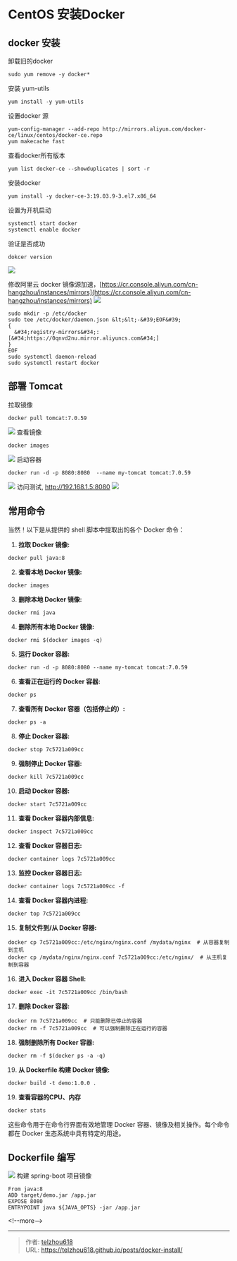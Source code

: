 # CentOS 安装Docker


## docker 安装

卸载旧的docker
```shell
sudo yum remove -y docker*
```
安装 yum-utils
```shell
yum install -y yum-utils
```
设置docker 源
```shell
yum-config-manager --add-repo http://mirrors.aliyun.com/docker-ce/linux/centos/docker-ce.repo
yum makecache fast
```
查看docker所有版本
```shell
yum list docker-ce --showduplicates | sort -r
```
安装docker
```shell
yum install -y docker-ce-3:19.03.9-3.el7.x86_64
```
设置为开机启动
```shell
systemctl start docker 
systemctl enable docker
```
验证是否成功
```shell
dokcer version
```
![](https://raw.githubusercontent.com/telzhou618/images/main/img03/20240423101515.png)

修改阿里云 docker 镜像源加速，[https://cr.console.aliyun.com/cn-hangzhou/instances/mirrors](https://cr.console.aliyun.com/cn-hangzhou/instances/mirrors)
![](https://raw.githubusercontent.com/telzhou618/images/main/img03/20240423101725.png)

```shell
sudo mkdir -p /etc/docker
sudo tee /etc/docker/daemon.json &lt;&lt;-&#39;EOF&#39;
{
  &#34;registry-mirrors&#34;: [&#34;https://0qnvd2nu.mirror.aliyuncs.com&#34;]
}
EOF
sudo systemctl daemon-reload
sudo systemctl restart docker
```

## 部署 Tomcat
拉取镜像
```shell
docker pull tomcat:7.0.59
```
![](https://raw.githubusercontent.com/telzhou618/images/main/img03/20240423103421.png)
查看镜像
```shell
docker images
```
![](https://raw.githubusercontent.com/telzhou618/images/main/img03/20240423103456.png)
启动容器
```shell
docker run -d -p 8080:8080  --name my-tomcat tomcat:7.0.59
```
![](https://raw.githubusercontent.com/telzhou618/images/main/img03/20240423103612.png)
访问测试, http://192.168.1.5:8080
![](https://raw.githubusercontent.com/telzhou618/images/main/img03/20240423104056.png)

## 常用命令

当然！以下是从提供的 shell 脚本中提取出的各个 Docker 命令：

1. **拉取 Docker 镜像:**
```shell
docker pull java:8
```

2. **查看本地 Docker 镜像:**
```shell
docker images
```

3. **删除本地 Docker 镜像:**
```shell
docker rmi java
```

4. **删除所有本地 Docker 镜像:**
```shell
docker rmi $(docker images -q)
```

5. **运行 Docker 容器:**
```shell
docker run -d -p 8080:8080 --name my-tomcat tomcat:7.0.59
```

6. **查看正在运行的 Docker 容器:**
```shell
docker ps
```

7. **查看所有 Docker 容器（包括停止的）:**
```shell
docker ps -a
```

8. **停止 Docker 容器:**
```shell
docker stop 7c5721a009cc
```

9. **强制停止 Docker 容器:**
```shell
docker kill 7c5721a009cc
```

10. **启动 Docker 容器:**
```shell
docker start 7c5721a009cc
```

11. **查看 Docker 容器内部信息:**
```shell
docker inspect 7c5721a009cc
```

12. **查看 Docker 容器日志:**
```shell
docker container logs 7c5721a009cc
```

13. **监控 Docker 容器日志:**
```shell
docker container logs 7c5721a009cc -f
```

14. **查看 Docker 容器内进程:**
```shell
docker top 7c5721a009cc
```

15. **复制文件到/从 Docker 容器:**
```shell
docker cp 7c5721a009cc:/etc/nginx/nginx.conf /mydata/nginx  # 从容器复制到主机
docker cp /mydata/nginx/nginx.conf 7c5721a009cc:/etc/nginx/  # 从主机复制到容器
```

16. **进入 Docker 容器 Shell:**
```shell
docker exec -it 7c5721a009cc /bin/bash
```

17. **删除 Docker 容器:**
```shell
docker rm 7c5721a009cc  # 只能删除已停止的容器
docker rm -f 7c5721a009cc  # 可以强制删除正在运行的容器
```

18. **强制删除所有 Docker 容器:**
```shell
docker rm -f $(docker ps -a -q)
```

19. **从 Dockerfile 构建 Docker 镜像:**
```shell
docker build -t demo:1.0.0 .
```
19. **查看容器的CPU、内存**
```shell
docker stats
```

这些命令用于在命令行界面有效地管理 Docker 容器、镜像及相关操作。每个命令都在 Docker 生态系统中具有特定的用途。

## Dockerfile 编写

![](https://raw.githubusercontent.com/telzhou618/images/main/img03/20240423110348.png)
构建 spring-boot 项目镜像
```shell
From java:8
ADD target/demo.jar /app.jar
EXPOSE 8080
ENTRYPOINT java ${JAVA_OPTS} -jar /app.jar

```
&lt;!--more--&gt;







---

> 作者: [telzhou618](https://github.com/telzhou618)  
> URL: https://telzhou618.github.io/posts/docker-install/  

